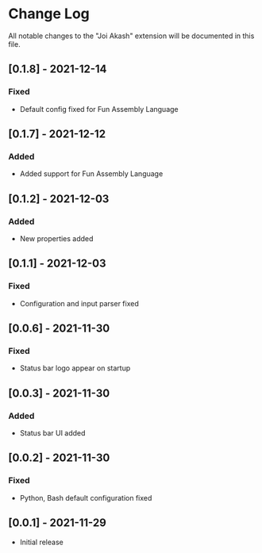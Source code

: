 # Change Log

All notable changes to the "Joi Akash" extension will be documented in this file.

## [0.1.8] - 2021-12-14

### Fixed

- Default config fixed for Fun Assembly Language

## [0.1.7] - 2021-12-12

### Added

- Added support for Fun Assembly Language

## [0.1.2] - 2021-12-03

### Added

- New properties added

## [0.1.1] - 2021-12-03

### Fixed

- Configuration and input parser fixed

## [0.0.6] - 2021-11-30

### Fixed

- Status bar logo appear on startup

## [0.0.3] - 2021-11-30

### Added

- Status bar UI added

## [0.0.2] - 2021-11-30

### Fixed

- Python, Bash default configuration fixed

## [0.0.1] - 2021-11-29

- Initial release
